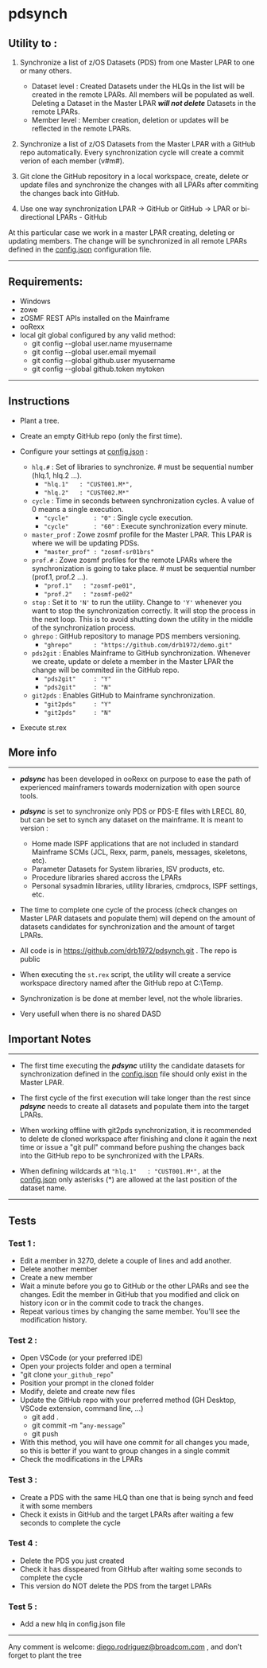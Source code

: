 # pdsynch


## Utility to :
1. Synchronize a list of z/OS Datasets (PDS) from one Master LPAR to one or many others. 

   - Dataset level : Created Datasets under the HLQs in the list will be created in the remote LPARs. All members will be populated as well. Deleting a Dataset in the Master LPAR ***will not delete*** Datasets in the remote LPARs.
   - Member level : Member creation, deletion or updates will be reflected in the remote LPARs. 

2. Synchronize a list of z/OS Datasets from the Master LPAR with a GitHub repo automatically. Every synchronization cycle will create a commit verion of each member (v#m#).

3. Git clone the GitHub repository in a local workspace, create, delete or update files and synchronize the changes with all LPARs after commiting the changes back into GitHub.

4. Use one way synchronization LPAR -> GitHub or GitHub -> LPAR or bi-directional LPARs  - GitHub 

At this particular case we work in a master LPAR creating, deleting or updating members. The change will be synchronized in all remote LPARs defined in the [config.json](config.json) configuration file. 

---

## Requirements:
- Windows 
- zowe
- zOSMF REST APIs installed on the Mainframe 
- ooRexx
- local git global configured by any valid method:
   - git config --global user.name myusername
   - git config --global user.email myemail
   - git config --global github.user myusername
   - git config --global github.token mytoken

---

## Instructions
- Plant a tree.

- Create an empty GitHub repo (only the first time).

- Configure your settings at [config.json](config.json) :
   - `hlq.#` : Set of libraries to synchronize. # must be sequential number (hlq.1, hlq.2 ...). 
      - `"hlq.1"   : "CUST001.M*",` 
      - `"hlq.2"   : "CUST002.M*"`
   - `cycle` : Time in seconds between synchronization cycles. A value of 0 means a single execution.
      - `"cycle"       : "0"`  : Single cycle execution. 
      - `"cycle"       : "60"` : Execute synchronization every minute.
   - `master_prof` : Zowe zosmf profile for the Master LPAR. This LPAR is where we will be updating PDSs.
      - `"master_prof" : "zosmf-sr01brs"` 
   - `prof.#` : Zowe zosmf profiles for the remote LPARs where the synchronization is going to take place. # must be sequential number (prof.1, prof.2 ...).
      - `"prof.1"   : "zosmf-pe01",` 
      - `"prof.2"   : "zosmf-pe02"`
   - `stop` : Set it to `'N'` to run the utility. Change to `'Y'` whenever you want to stop the synchronization correctly. It will stop the process in the next loop. This is to avoid shutting down the utility in the middle of the synchronization process.  
   - `ghrepo` : GitHub repository to manage PDS members versioning.  
      - `"ghrepo"      : "https://github.com/drb1972/demo.git"` 
   - `pds2git` : Enables Mainframe to GitHub synchronization. Whenever we create, update or delete a member in the Master LPAR the change will be commited iin the GitHub repo. 
      - `"pds2git"     : "Y"`
      - `"pds2git"     : "N"`
   - `git2pds` : Enables GitHub to Mainframe synchronization.
      - `"git2pds"     : "Y"`
      - `"git2pds"     : "N"`

- Execute st.rex 

## More info

---

- ***pdsync*** has been developed in ooRexx on purpose to ease the path of experienced mainframers towards modernization with open source tools.

- ***pdsync*** is set to synchronize only PDS or PDS-E files with LRECL 80, but can be set to synch any dataset on the mainframe. It is meant to version :
   - Home made ISPF applications that are not included in standard Mainframe SCMs (JCL, Rexx, parm, panels, messages, skeletons, etc).
   - Parameter Datasets for System libraries, ISV products, etc.
   - Procedure libraries shared accross the LPARs
   - Personal sysadmin libraries, utility libraries, cmdprocs, ISPF settings, etc.

- The time to complete one cycle of the process (check changes on Master LPAR datasets and populate them) will depend on the amount of datasets candidates for synchronization and the amount of target LPARs.

- All code is in https://github.com/drb1972/pdsynch.git . The repo is public

- When executing the `st.rex` script, the utility will create a service workspace directory named after the GitHub repo at C:\Temp.

- Synchronization is be done at member level, not the whole libraries.

- Very usefull when there is no shared DASD

## Important Notes

---

- The first time executing the ***pdsync*** utility the candidate datasets for synchronization defined in the [config.json](config.json) file should only exist in the Master LPAR.

- The first cycle of the first execution will take longer than the rest since ***pdsync*** needs to create all datasets and populate them into the target LPARs.

- When working offline with git2pds synchronization, it is recommended to delete de cloned workspace after finishing and clone it again the next time or issue a "git pull" command before pushing the changes back into the GitHub repo to be synchronized with the LPARs. 

- When defining wildcards at `"hlq.1"   : "CUST001.M*",` at the [config.json](config.json) only asterisks (*) are allowed at the last position of the dataset name.
---

## Tests


### Test 1 : 
   - Edit a member in 3270, delete a couple of lines and add another. 
   - Delete another member
   - Create a new member
   - Wait a minute before you go to GitHub or the other LPARs and see the changes. Edit the member in GitHub that you modified and click on history icon or in the commit code to track the changes.
   - Repeat various times by changing the same member. You'll see the modification history.

### Test 2 : 
   - Open VSCode (or your preferred IDE)
   - Open your projects folder and open a terminal
   - "git clone `your_github_repo`"
   - Position your prompt in the cloned folder
   - Modify, delete and create new files
   - Update the GitHub repo with your preferred method (GH Desktop, VSCode extension, command line, ...)
      - git add .
      - git commit -m "`any-message`"
      - git push
   - With this method, you will have one commit for all changes you made, so this is better if you want to group changes in a single commit
   - Check the modifications in the LPARs

### Test 3 :
   - Create a PDS with the same HLQ than one that is being synch and feed it with some members
   - Check it exists in GitHub and the target LPARs after waiting a few seconds to complete the cycle

### Test 4 :  
   - Delete the PDS you just created 
   - Check it has disspeared from GitHub after waiting some seconds to complete the cycle
   - This version do NOT delete the PDS from the target LPARs

### Test 5 :
   - Add a new hlq in config.json file

--- 

   Any comment is welcome: diego.rodriguez@broadcom.com , and don't forget to plant the tree